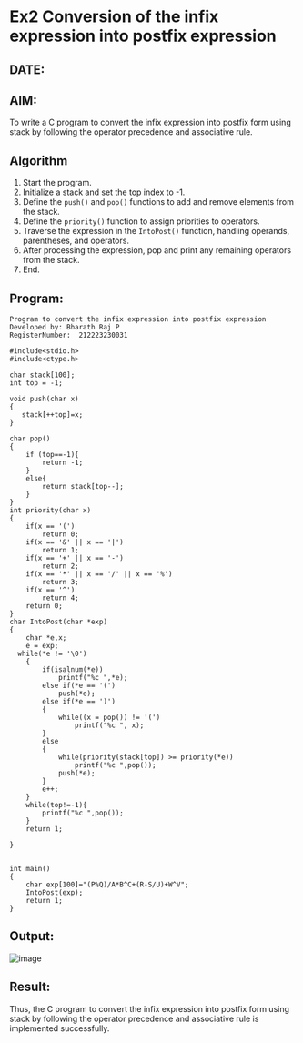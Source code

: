 # Ex2 Conversion of the infix expression into postfix expression
## DATE:
## AIM:
To write a C program to convert the infix expression into postfix form using stack by following the operator precedence and associative rule.

## Algorithm

1. Start the program. 
2. Initialize a stack and set the top index to -1. 
3. Define the `push()` and `pop()` functions to add and remove elements from the stack. 
4. Define the `priority()` function to assign priorities to operators.
5. Traverse the expression in the `IntoPost()` function, handling operands, parentheses, and operators. 
6. After processing the expression, pop and print any remaining operators from the stack.
7. End.

## Program:
```
Program to convert the infix expression into postfix expression
Developed by: Bharath Raj P
RegisterNumber:  212223230031
```
```
#include<stdio.h>
#include<ctype.h>

char stack[100];
int top = -1;

void push(char x)
{
   stack[++top]=x;
}

char pop()
{
    if (top==-1){
        return -1;
    }
    else{
        return stack[top--];
    }
}
int priority(char x)
{
    if(x == '(')
        return 0;
    if(x == '&' || x == '|')
        return 1;
    if(x == '+' || x == '-')
        return 2;
    if(x == '*' || x == '/' || x == '%')
        return 3;
    if(x == '^')
        return 4;
    return 0;
}
char IntoPost(char *exp)
{
    char *e,x;
    e = exp;
  while(*e != '\0')
    {
        if(isalnum(*e))
            printf("%c ",*e);
        else if(*e == '(')
            push(*e);
        else if(*e == ')')
        {
            while((x = pop()) != '(')
                printf("%c ", x);
        }
        else
        {
            while(priority(stack[top]) >= priority(*e))
                printf("%c ",pop());
            push(*e);
        }
        e++;
    }
    while(top!=-1){
        printf("%c ",pop());
    }
    return 1;
    
}


int main()
{
    char exp[100]="(P%Q)/A*B^C+(R-S/U)+W^V";
    IntoPost(exp);
    return 1;
}

```

## Output:
![image](https://github.com/user-attachments/assets/79c2e5a9-245a-4d39-adb3-89816ca0b12f)



## Result:
Thus, the C program to convert the infix expression into postfix form using stack by following the operator precedence and associative rule is implemented successfully.
